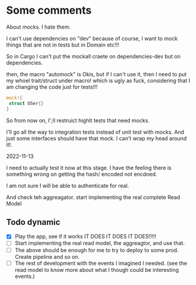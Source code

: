 # Some comments

About mocks. I hate them.

I can't use dependencies on "dev" because of course, I want to mock
things that are not in tests but in Domain etc!!!

So in Cargo I can't put the mockall craete on dependencies-dev but on dependencies.

then, the macro  "automock" is Okis, but if I can't use it, then I need
to put my whoel trait/struct under macro! which is ugly as fuck, considering
that I am changing the code just for tests!!!

```rust
mock!{ 
 struct USer{}
}
```

So from now on, I';ll restruict highlt tests that  need mocks.

I'll go all the way to integration tests instead of unit test with mocks.
And just some interfaces should have that mock. I can't wrap my head around it!.


2022-11-13

I need to actually test it now at this stage.
I have the feeling there is something wrong on getting the hash/ encoded not encdoed.

I am not sure I will be able to authenticate for real.

And check teh aggreagator. start implementing the real complete Read Model

## Todo dynamic

- [X] Play the app, see if it works IT DOES IT DOES IT DOES!!!!!
- [ ] Start implementing the real read model, the aggreagtor, and use that.
- [ ] The above should be enough for me to try to deploy to some prod. Create pipeline and so on.
- [ ] The rest of development with the events I imagined I needed. (see the read model to know more about what
  I though could be interesting events.)
